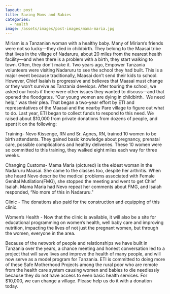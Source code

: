 ```yaml
---
layout: post
title: Saving Moms and Babies
categories:
  - health
image: /assets/images/post-images/mama-maria.jpg
---
```


Miriam is a Tanzanian woman with a healthy baby. Many of Miriam’s friends were not so lucky—they died in childbirth. They belong to the Maasai tribe that lives in the village of Nadaruru, about 20 miles from the nearest health facility—and when there is a problem with a birth, they start walking to town. Often, they don’t make it. Two years ago, Empower Tanzania volunteers were visiting Nadaruru to see the school they had built. This is a major event because traditionally, Maasai don’t send their kids to school. However, Chief Isaiah is progressive and believes that Maasai must change or they won’t survive as Tanzania develops. After touring the school, we asked our hosts if there were other issues they wanted to discuss—and that opened the floodgates. “Our young women are dying in childbirth.&nbsp; We need help,” was their plea. That began a two-year effort by ETI and representatives of the Maasai and the nearby Pare village to figure out what to do. Last year, ETI began to collect funds to respond to this need. We raised about $10,000 from private donations from dozens of people, and spent it on the following:

Training- Nevo Kissenge, RN and Sr. Agnes, RN, trained 10 women to be birth attendants. They gained basic knowledge about pregnancy, prenatal care, possible complications and healthy deliveries. These 10 women were so committed to this training, they walked eight miles each way for three weeks.

Changing Customs- Mama Maria (pictured) is the eldest woman in the Nadaruru Maasai. She came to the classes too, despite her arthritis. When she heard Nevo describe the medical problems associated with Female Genital Mutilation(FMG), she stopped the meeting and went to get Chief Isaiah. Mama Maria had Nevo repeat her comments about FMG, and Isaiah responded, “No more of this in Nadaruru."

Clinic - The donations also paid for the construction and equipping of this clinic.&nbsp;&nbsp;

Women’s Health - Now that the clinic is available, it will also be a site for educational programming on women’s health, well baby care and improving nutrition, impacting the lives of not just the pregnant women, but through the women, everyone in the area.

Because of the network of people and relationships we have built in Tanzania over the years, a chance meeting and honest conversation led to a project that will save lives and improve the health of many people, and will now serve as a model program for Tanzania. ETI is committed to doing more of these Safe Motherhood Projects among the rural poor who are remote from the health care system causing women and babies to die needlessly because they do not have access to even basic health services. For $10,000, we can change a village. Please help us do it with a donation today.&nbsp;